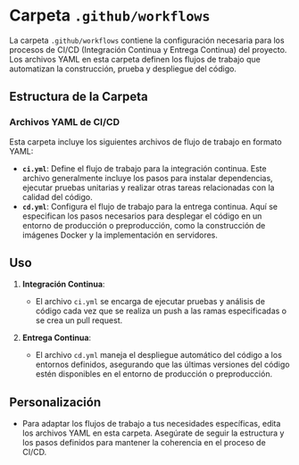 # Carpeta `.github/workflows`

La carpeta `.github/workflows` contiene la configuración necesaria para los procesos de CI/CD (Integración Continua y Entrega Continua) del proyecto. Los archivos YAML en esta carpeta definen los flujos de trabajo que automatizan la construcción, prueba y despliegue del código.

## Estructura de la Carpeta

### Archivos YAML de CI/CD

Esta carpeta incluye los siguientes archivos de flujo de trabajo en formato YAML:

- **`ci.yml`**: Define el flujo de trabajo para la integración continua. Este archivo generalmente incluye los pasos para instalar dependencias, ejecutar pruebas unitarias y realizar otras tareas relacionadas con la calidad del código.
- **`cd.yml`**: Configura el flujo de trabajo para la entrega continua. Aquí se especifican los pasos necesarios para desplegar el código en un entorno de producción o preproducción, como la construcción de imágenes Docker y la implementación en servidores.

## Uso

1. **Integración Continua**:
   - El archivo `ci.yml` se encarga de ejecutar pruebas y análisis de código cada vez que se realiza un push a las ramas especificadas o se crea un pull request.

2. **Entrega Continua**:
   - El archivo `cd.yml` maneja el despliegue automático del código a los entornos definidos, asegurando que las últimas versiones del código estén disponibles en el entorno de producción o preproducción.

## Personalización

- Para adaptar los flujos de trabajo a tus necesidades específicas, edita los archivos YAML en esta carpeta. Asegúrate de seguir la estructura y los pasos definidos para mantener la coherencia en el proceso de CI/CD.
